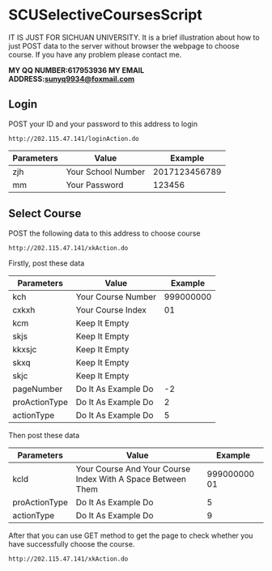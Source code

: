# SCUSelectiveCoursesScript

IT IS JUST FOR SICHUAN UNIVERSITY.
It is a brief illustration about how to just POST data to the server without browser the webpage to choose course.
If you have any problem please contact me.

**MY QQ NUMBER:617953936
MY EMAIL ADDRESS:sunyq9934@foxmail.com**

## Login

POST your ID and your password to this address to login

    http://202.115.47.141/loginAction.do

<html>
    <table>
    <thead>
    <th>Parameters</th>
    <th>Value</th>
    <th>Example</th>
    </thead>
    <tr><td>zjh</td><td>Your School Number</td><td>2017123456789</td></tr>
    <tr><td>mm</td><td>Your Password</td><td>123456</td></tr>
    </table>
</html>

## Select Course

POST the following data to this address to choose course

    http://202.115.47.141/xkAction.do

Firstly, post these data
<html>
    <table>
    <thead>
    <th>Parameters</th>
    <th>Value</th>
    <th>Example</th>
    </thead>
    <tr><td>kch</td><td>Your Course Number</td><td>999000000</td></tr>
    <tr><td>cxkxh</td><td>Your Course Index</td><td>01</td></tr>
    <tr><td>kcm</td><td>Keep It Empty</td><td></td></tr>
    <tr><td>skjs</td><td>Keep It Empty</td><td></td></tr>
    <tr><td>kkxsjc</td><td>Keep It Empty</td><td></td></tr>
    <tr><td>skxq</td><td>Keep It Empty</td><td></td></tr>
    <tr><td>skjc</td><td>Keep It Empty</td><td></td></tr>
    <tr><td>pageNumber</td><td>Do It As Example Do</td><td>-2</td></tr>
    <tr><td>proActionType</td><td>Do It As Example Do</td><td>2</td></tr>
    <tr><td>actionType</td><td>Do It As Example Do</td><td>5</td></tr>
    </table>
</html>
Then post these data
<html>
    <table>
    <thead>
    <th>Parameters</th>
    <th>Value</th>
    <th>Example</th>
    </thead>
    <tr><td>kcld</td><td>Your Course And Your Course Index With A Space Between Them</td><td>999000000 01</td></tr>
    <tr><td>proActionType</td><td>Do It As Example Do</td><td>5</td></tr>
    <tr><td>actionType</td><td>Do It As Example Do</td><td>9</td></tr>
    </table>
</html>
After that you can use GET method to get the page to check whether you have successfully choose the course. 

    http://202.115.47.141/xkAction.do
